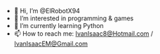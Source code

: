 - 👋 Hi, I’m @ElRobotX94
- 👀 I’m interested in programming & games
- 🌱 I’m currently learning Python
- 📫 How to reach me: IvanIsaac8@Hotmail.com / IvanIsaacEM@Gmail.com

<!---
ElRobotX94/ElRobotX94 is a ✨ special ✨ repository because its `README.md` (this file) appears on your GitHub profile.
You can click the Preview link to take a look at your changes.
--->
